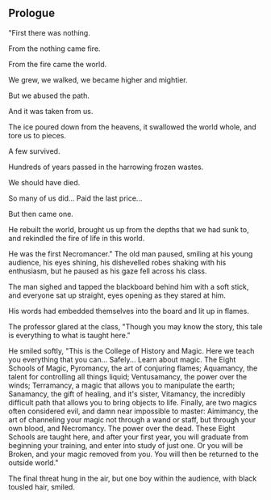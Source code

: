 ## Prologue
"First there was nothing.

From the nothing came fire.

From the fire came the world.

We grew, we walked, we became higher and mightier.

But we abused the path.

And it was taken from us.

The ice poured down from the heavens, it swallowed the world whole, and tore us to pieces.

A few survived.

Hundreds of years passed in the harrowing frozen wastes.

We should have died.

So many of us did… Paid the last price…

But then came one.

He rebuilt the world, brought us up from the depths that we had sunk to, and rekindled the fire of life in this world.

He was the first Necromancer." The old man paused, smiling at his young audience, his eyes shining, his dishevelled robes shaking with his enthusiasm, but he paused as his gaze fell across his class.

The man sighed and tapped the blackboard behind him with a soft stick, and everyone sat up straight, eyes opening as they stared at him.

His words had embedded themselves into the board and lit up in flames.

The professor glared at the class, "Though you may know the story, this tale is everything to what is taught here."

He smiled softly, "This is the College of History and Magic. Here we teach you everything that you can... Safely... Learn about magic. The Eight Schools of Magic,
Pyromancy, the art of conjuring flames; Aquamancy, the talent for controlling all things liquid; Ventusamancy, the power over the winds; Terramancy, a magic that allows you to manipulate the earth; Sanamancy, the gift of healing, and it's sister, Vitamancy, the incredibly difficult path that allows you to bring objects to life. Finally, are two magics often considered evil, and damn near impossible to master: Aimimancy, the art of channeling your magic not through a wand or staff, but through your own blood, and Necromancy. The power over the dead. These Eight Schools are taught here, and after your first year, you will graduate from beginning your training, and enter into study of just one. Or you will be Broken, and your magic removed from you. You will then be returned to the outside world."

The final threat hung in the air, but one boy within the audience, with black tousled hair, smiled.
